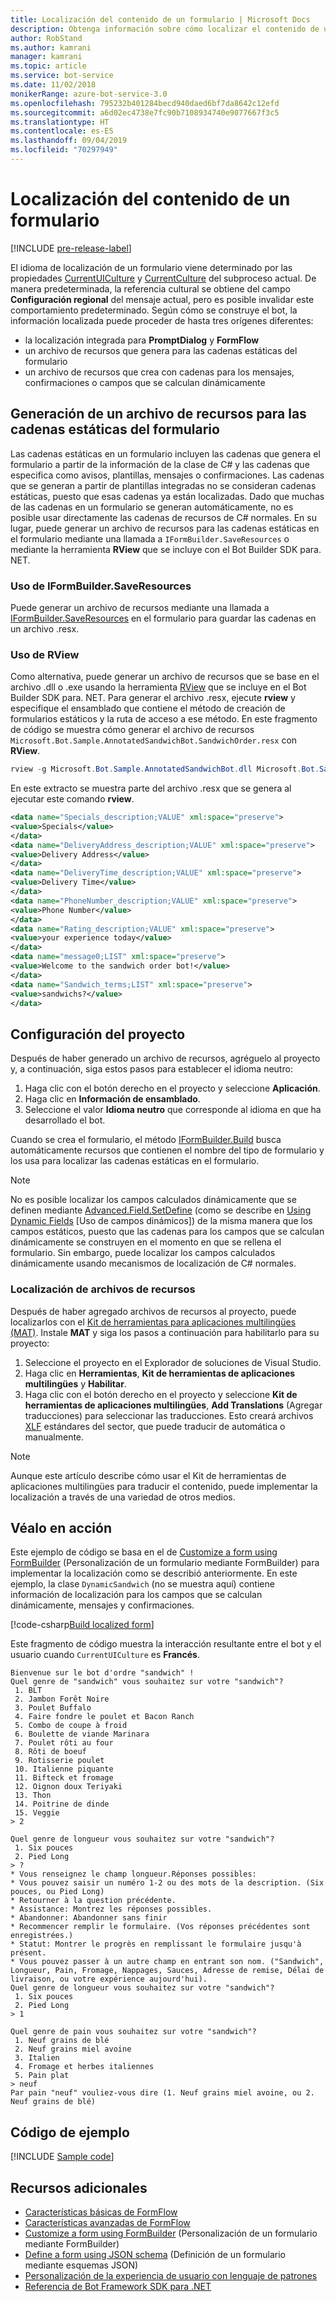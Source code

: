 ```yaml
---
title: Localización del contenido de un formulario | Microsoft Docs
description: Obtenga información sobre cómo localizar el contenido de un formulario con FormFlow y Bot Framework SDK para. NET.
author: RobStand
ms.author: kamrani
manager: kamrani
ms.topic: article
ms.service: bot-service
ms.date: 11/02/2018
monikerRange: azure-bot-service-3.0
ms.openlocfilehash: 795232b401284becd940daed6bf7da8642c12efd
ms.sourcegitcommit: a6d02ec4738e7fc90b7108934740e9077667f3c5
ms.translationtype: HT
ms.contentlocale: es-ES
ms.lasthandoff: 09/04/2019
ms.locfileid: "70297949"
---
```

# <a name="localize-form-content"></a>Localización del contenido de un formulario

[!INCLUDE [pre-release-label](../includes/pre-release-label-v3.md)]

El idioma de localización de un formulario viene determinado por las propiedades [CurrentUICulture](https://msdn.microsoft.com/library/system.threading.thread.currentuiculture(v=vs.110).aspx) y [CurrentCulture](https://msdn.microsoft.com/library/system.threading.thread.currentculture(v=vs.110).aspx) del subproceso actual.
De manera predeterminada, la referencia cultural se obtiene del campo **Configuración regional** del mensaje actual, pero es posible invalidar este comportamiento predeterminado.
Según cómo se construye el bot, la información localizada puede proceder de hasta tres orígenes diferentes:

- la localización integrada para **PromptDialog** y **FormFlow**
- un archivo de recursos que genera para las cadenas estáticas del formulario
- un archivo de recursos que crea con cadenas para los mensajes, confirmaciones o campos que se calculan dinámicamente

## <a name="generate-a-resource-file-for-the-static-strings-in-your-form"></a>Generación de un archivo de recursos para las cadenas estáticas del formulario

Las cadenas estáticas en un formulario incluyen las cadenas que genera el formulario a partir de la información de la clase de C# y las cadenas que especifica como avisos, plantillas, mensajes o confirmaciones.
Las cadenas que se generan a partir de plantillas integradas no se consideran cadenas estáticas, puesto que esas cadenas ya están localizadas.
Dado que muchas de las cadenas en un formulario se generan automáticamente, no es posible usar directamente las cadenas de recursos de C# normales.
En su lugar, puede generar un archivo de recursos para las cadenas estáticas en el formulario mediante una llamada a `IFormBuilder.SaveResources` o mediante la herramienta **RView** que se incluye con el Bot Builder SDK para. NET.

### <a name="use-iformbuildersaveresources"></a>Uso de IFormBuilder.SaveResources

Puede generar un archivo de recursos mediante una llamada a [IFormBuilder.SaveResources][saveResources] en el formulario para guardar las cadenas en un archivo .resx.

### <a name="use-rview"></a>Uso de RView

Como alternativa, puede generar un archivo de recursos que se base en el archivo .dll o .exe usando la herramienta <a href="https://aka.ms/v3-cs-RView-library" target="_blank">RView</a> que se incluye en el Bot Builder SDK para. NET.
Para generar el archivo .resx, ejecute **rview** y especifique el ensamblado que contiene el método de creación de formularios estáticos y la ruta de acceso a ese método.
En este fragmento de código se muestra cómo generar el archivo de recursos `Microsoft.Bot.Sample.AnnotatedSandwichBot.SandwichOrder.resx` con **RView**.

```csharp
rview -g Microsoft.Bot.Sample.AnnotatedSandwichBot.dll Microsoft.Bot.Sample.AnnotatedSandwichBot.SandwichOrder.BuildForm
```

En este extracto se muestra parte del archivo .resx que se genera al ejecutar este comando **rview**.

```xml
<data name="Specials_description;VALUE" xml:space="preserve">
<value>Specials</value>
</data>
<data name="DeliveryAddress_description;VALUE" xml:space="preserve">
<value>Delivery Address</value>
</data>
<data name="DeliveryTime_description;VALUE" xml:space="preserve">
<value>Delivery Time</value>
</data>
<data name="PhoneNumber_description;VALUE" xml:space="preserve">
<value>Phone Number</value>
</data>
<data name="Rating_description;VALUE" xml:space="preserve">
<value>your experience today</value>
</data>
<data name="message0;LIST" xml:space="preserve">
<value>Welcome to the sandwich order bot!</value>
</data>
<data name="Sandwich_terms;LIST" xml:space="preserve">
<value>sandwichs?</value>
</data>
```

## <a name="configure-your-project"></a>Configuración del proyecto

Después de haber generado un archivo de recursos, agréguelo al proyecto y, a continuación, siga estos pasos para establecer el idioma neutro: 

1. Haga clic con el botón derecho en el proyecto y seleccione **Aplicación**.
2. Haga clic en **Información de ensamblado**.
3. Seleccione el valor **Idioma neutro** que corresponde al idioma en que ha desarrollado el bot.

Cuando se crea el formulario, el método [IFormBuilder.Build][build] busca automáticamente recursos que contienen el nombre del tipo de formulario y los usa para localizar las cadenas estáticas en el formulario. 

> [!NOTE]
> No es posible localizar los campos calculados dinámicamente que se definen mediante [Advanced.Field.SetDefine][setDefine] (como se describe en [Using Dynamic Fields](bot-builder-dotnet-formflow-formbuilder.md#dynamically-define-field-values-confirmations-and-messages) [Uso de campos dinámicos]) de la misma manera que los campos estáticos, puesto que las cadenas para los campos que se calculan dinámicamente se construyen en el momento en que se rellena el formulario. Sin embargo, puede localizar los campos calculados dinámicamente usando mecanismos de localización de C# normales.

### <a name="localize-resource-files"></a>Localización de archivos de recursos 

Después de haber agregado archivos de recursos al proyecto, puede localizarlos con el <a href="https://developer.microsoft.com/windows/develop/multilingual-app-toolkit" target="_blank">Kit de herramientas para aplicaciones multilingües (MAT)</a>. Instale **MAT** y siga los pasos a continuación para habilitarlo para su proyecto:

1. Seleccione el proyecto en el Explorador de soluciones de Visual Studio.
2. Haga clic en **Herramientas**, **Kit de herramientas de aplicaciones multilingües** y **Habilitar**.
3. Haga clic con el botón derecho en el proyecto y seleccione **Kit de herramientas de aplicaciones multilingües**, **Add Translations** (Agregar traducciones) para seleccionar las traducciones. Esto creará archivos <a href="https://en.wikipedia.org/wiki/XLIFF" target="_blank">XLF</a> estándares del sector, que puede traducir de automática o manualmente.

> [!NOTE]
> Aunque este artículo describe cómo usar el Kit de herramientas de aplicaciones multilingües para traducir el contenido, puede implementar la localización a través de una variedad de otros medios.

## <a name="see-it-in-action"></a>Véalo en acción

Este ejemplo de código se basa en el de [Customize a form using FormBuilder](bot-builder-dotnet-formflow-formbuilder.md) (Personalización de un formulario mediante FormBuilder) para implementar la localización como se describió anteriormente. En este ejemplo, la clase `DynamicSandwich` (no se muestra aquí) contiene información de localización para los campos que se calculan dinámicamente, mensajes y confirmaciones.

[!code-csharp[Build localized form](../includes/code/dotnet-formflow-localize.cs#buildLocalizedForm)]

Este fragmento de código muestra la interacción resultante entre el bot y el usuario cuando `CurrentUICulture` es **Francés**.

```console
Bienvenue sur le bot d'ordre "sandwich" !
Quel genre de "sandwich" vous souhaitez sur votre "sandwich"?
 1. BLT
 2. Jambon Forêt Noire
 3. Poulet Buffalo
 4. Faire fondre le poulet et Bacon Ranch
 5. Combo de coupe à froid
 6. Boulette de viande Marinara
 7. Poulet rôti au four
 8. Rôti de boeuf
 9. Rotisserie poulet
 10. Italienne piquante
 11. Bifteck et fromage
 12. Oignon doux Teriyaki
 13. Thon
 14. Poitrine de dinde
 15. Veggie
> 2

Quel genre de longueur vous souhaitez sur votre "sandwich"?
 1. Six pouces
 2. Pied Long
> ?
* Vous renseignez le champ longueur.Réponses possibles:
* Vous pouvez saisir un numéro 1-2 ou des mots de la description. (Six pouces, ou Pied Long)
* Retourner à la question précédente.
* Assistance: Montrez les réponses possibles.
* Abandonner: Abandonner sans finir
* Recommencer remplir le formulaire. (Vos réponses précédentes sont enregistrées.)
* Statut: Montrer le progrès en remplissant le formulaire jusqu'à présent.
* Vous pouvez passer à un autre champ en entrant son nom. ("Sandwich", Longueur, Pain, Fromage, Nappages, Sauces, Adresse de remise, Délai de livraison, ou votre expérience aujourd'hui).
Quel genre de longueur vous souhaitez sur votre "sandwich"?
 1. Six pouces
 2. Pied Long
> 1

Quel genre de pain vous souhaitez sur votre "sandwich"?
 1. Neuf grains de blé
 2. Neuf grains miel avoine
 3. Italien
 4. Fromage et herbes italiennes
 5. Pain plat
> neuf
Par pain "neuf" vouliez-vous dire (1. Neuf grains miel avoine, ou 2. Neuf grains de blé)
```

## <a name="sample-code"></a>Código de ejemplo

[!INCLUDE [Sample code](../includes/snippet-dotnet-formflow-samples.md)]

## <a name="additional-resources"></a>Recursos adicionales

- [Características básicas de FormFlow](bot-builder-dotnet-formflow.md)
- [Características avanzadas de FormFlow](bot-builder-dotnet-formflow-advanced.md)
- [Customize a form using FormBuilder](bot-builder-dotnet-formflow-formbuilder.md) (Personalización de un formulario mediante FormBuilder)
- [Define a form using JSON schema](bot-builder-dotnet-formflow-json-schema.md) (Definición de un formulario mediante esquemas JSON)
- [Personalización de la experiencia de usuario con lenguaje de patrones](bot-builder-dotnet-formflow-pattern-language.md)
- <a href="/dotnet/api/?view=botbuilder-3.11.0" target="_blank">Referencia de Bot Framework SDK para .NET</a>

[build]: /dotnet/api/microsoft.bot.builder.formflow.formbuilder-1.build 

[setDefine]: /dotnet/api/microsoft.bot.builder.formflow.advanced.field-1.setdefine

[saveResources]: /dotnet/api/microsoft.bot.builder.formflow.iform-1.saveresources
